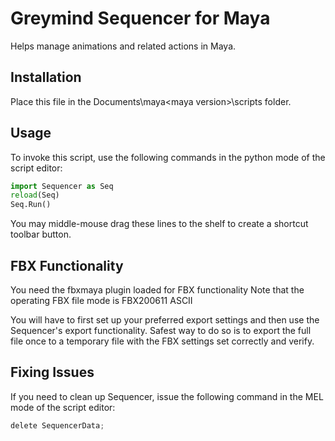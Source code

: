 # Greymind Sequencer for Maya
Helps manage animations and related actions in Maya.

## Installation
Place this file in the Documents\maya\<maya version>\scripts folder.

## Usage
To invoke this script, use the following commands in the python mode of the script editor:

```python
import Sequencer as Seq
reload(Seq)
Seq.Run()
```

You may middle-mouse drag these lines to the shelf to create a shortcut toolbar button.

## FBX Functionality
You need the fbxmaya plugin loaded for FBX functionality
Note that the operating FBX file mode is FBX200611 ASCII

You will have to first set up your preferred export settings and then use the Sequencer's export functionality. Safest way to do so is to export the full file once to a temporary file with the FBX settings set correctly and verify.

## Fixing Issues
If you need to clean up Sequencer, issue the following command in the MEL mode of the script editor:

```python 
delete SequencerData;
```